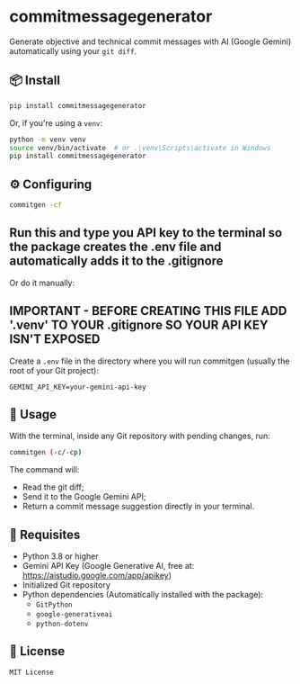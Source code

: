 # commitmessagegenerator

Generate objective and technical commit messages with AI (Google Gemini) automatically using your `git diff`.

## 📦 Install

```bash
pip install commitmessagegenerator
```

Or, if you're using a `venv`:

```bash
python -m venv venv
source venv/bin/activate  # or .\venv\Scripts\activate in Windows
pip install commitmessagegenerator
```

## ⚙️ Configuring

```bash
commitgen -cf
```

## Run this and type you API key to the terminal so the package creates the .env file and automatically adds it to the .gitignore

Or do it manually:

## IMPORTANT - BEFORE CREATING THIS FILE ADD '.venv' TO YOUR .gitignore SO YOUR API KEY ISN'T EXPOSED

Create a `.env` file in the directory where you will run commitgen (usually the root of your Git project):

```
GEMINI_API_KEY=your-gemini-api-key
```

## 🚀 Usage

With the terminal, inside any Git repository with pending changes, run:

```bash
commitgen (-c/-cp)
```

The command will:

- Read the git diff;
- Send it to the Google Gemini API;
- Return a commit message suggestion directly in your terminal.

## 🧩 Requisites

- Python 3.8 or higher
- Gemini API Key (Google Generative AI, free at: https://aistudio.google.com/app/apikey)
- Initialized Git repository
- Python dependencies (Automatically installed with the package):
  - `GitPython`
  - `google-generativeai`
  - `python-dotenv`

## 📄 License

```
MIT License
```
